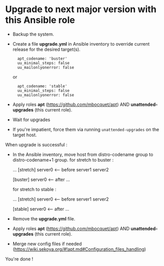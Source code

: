 # Upgrade to next major version with this Ansible role

* Backup the system.
* Create a file **upgrade.yml** in Ansible inventory to override current release for the desired target(s).
        
        apt_codename: 'buster'
        uu_minimal_steps: false
        uu_mailonlyonerror: false
  or

        apt_codename: 'stable'
        uu_minimal_steps: false
        uu_mailonlyonerror: false
* Apply roles **apt** (<a href="https://github.com/mbocquet/apt" target="new">https://github.com/mbocquet/apt</a>) AND **unattended-upgrades** (this current role).
* Wait for upgrades
* If you're impatient, force them via running `unattended-upgrades` on the target host.

When upgrade is successful :

* In the Ansible inventory, move host from distro-codename group to distro-codename+1 group.
  for stretch to buster :


    ...
    [stretch]
    server0     <-- before
    server1
    server2

    [buster]
    server0     <-- after
    ...

  for stretch to stable :


    ...
    [stretch]
    server0     <-- before
    server1
    server2

    [stable]
    server0     <-- after
    ...
* Remove the **upgrade.yml** file.
* Apply roles **apt** (<a href="https://github.com/mbocquet/apt" target="new">https://github.com/mbocquet/apt</a>) AND **unattended-upgrades** (this current role).

* Merge new config files if needed (<a href="https://wiki.sekoya.org/#!apt.md#Configuration_files_handling" target="new">https://wiki.sekoya.org/#!apt.md#Configuration_files_handling</a>)

You're done !
